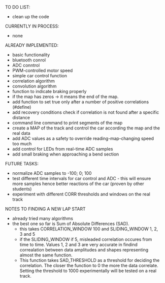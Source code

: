 TO DO LIST:
  - clean up the code

CURRENTLY IN PROCESS:
- none

ALREADY IMPLEMENTED:
  - basic functionality
  - bluetooth conrol
  - ADC conntrol
  - PWM-controlled motor speed
  - simple car control function
  - correlation algorithm
  - convolution algorithm
  - function to indicate braking properly
  - if the map has zeros -> it means the end of the map.
  - add function to set true only after a number of positive correlations (#define)
  - add recovery conditions check if correlation is not found after a specific distance
  - command line command to print segments of the map
  - create a MAP of the track and control the car according the map and the real data
  - add ADC values as a safety to override reading-map-changing speed too much
  - add control for LEDs from real-time ADC samples
  - add small braking when approaching a bend section

  FUTURE TASKS:
  - normalize ADC samples to -100; 0; 100
  - test different time intervals for car control and ADC - this will ensure more samples hence better reactions of the car (proven by other students)
  - experiment with different CORR thresholds and windows on the real track

NOTES TO FINDING A NEW LAP START
 - already tried many algorithms
 - the best one so far is Sum of Absolute Differences (SAD).
   - this takes CORRELATION_WINDOW 100 and SLIDING_WINDOW 1, 2, 3 and 5
   - if the SLIDING_WINDOW if 5, misleaded correlation occures from time to time. Values 1, 2 and 3 are very accurate in findind correalation between data amplitudes and shapes representing almost the same function.
   - This function takes SAD_THRESHOLD as a threshold for deciding the correlation. The closer the function to 0 the more the data correlate. Setting the threshold to 1000 experimentally will be tested on a real track.  

